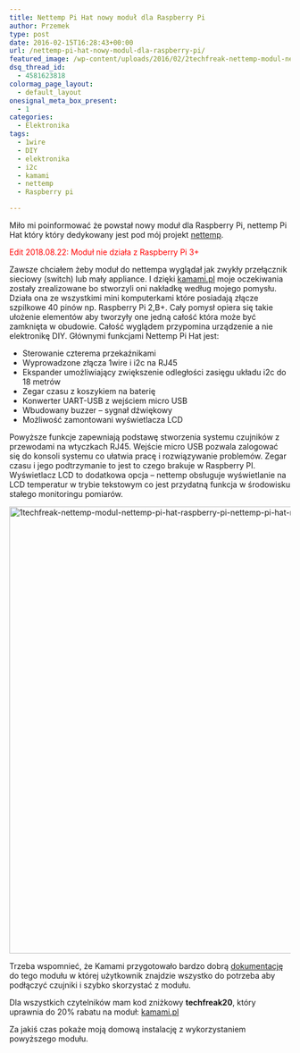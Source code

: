 ```yaml
---
title: Nettemp Pi Hat nowy moduł dla Raspberry Pi
author: Przemek
type: post
date: 2016-02-15T16:28:43+00:00
url: /nettemp-pi-hat-nowy-modul-dla-raspberry-pi/
featured_image: /wp-content/uploads/2016/02/2techfreak-nettemp-modul-nettemp-pi-hat-raspberry-pi-nettemp-pi-hat-modul-nettemp-dla-komputera-raspberry-pi2-624x624.jpg
dsq_thread_id:
  - 4581623818
colormag_page_layout:
  - default_layout
onesignal_meta_box_present:
  - 1
categories:
  - Elektronika
tags:
  - 1wire
  - DIY
  - elektronika
  - i2c
  - kamami
  - nettemp
  - Raspberry pi

---
```

Miło mi poinformować że powstał nowy moduł dla Raspberry Pi, nettemp Pi Hat który który dedykowany jest pod mój projekt <a href="http://nettemp.pl" target="_blank" rel="noopener">nettemp</a>.

<span style="color: #ff0000;">Edit 2018.08.22: Moduł nie działa z Raspberry Pi 3+</span>

<!--more-->

Zawsze chciałem żeby moduł do nettempa wyglądał jak zwykły przełącznik sieciowy (switch) lub mały appliance. I dzięki [kamami.pl][1] moje oczekiwania zostały zrealizowane bo stworzyli oni nakładkę według mojego pomysłu. Działa ona ze wszystkimi mini komputerkami które posiadają złącze szpilkowe 40 pinów np. Raspberry Pi 2,B+. Cały pomysł opiera się takie ułożenie elementów aby tworzyły one jedną całość która może być zamknięta w obudowie. Całość wyglądem przypomina urządzenie a nie elektronikę DIY. Głównymi funkcjami Nettemp Pi Hat jest:

  * Sterowanie czterema przekaźnikami
  * Wyprowadzone złącza 1wire i i2c na RJ45
  * Ekspander umożliwiający zwiększenie odległości zasięgu układu i2c do 18 metrów
  * Zegar czasu z koszykiem na baterię
  * Konwerter UART-USB z wejściem micro USB
  * Wbudowany buzzer &#8211; sygnał dźwiękowy
  * Możliwość zamontowani wyświetlacza LCD

Powyższe funkcje zapewniają podstawę stworzenia systemu czujników z przewodami na wtyczkach RJ45. Wejście micro USB pozwala zalogować się do konsoli systemu co ułatwia pracę i rozwiązywanie problemów. Zegar czasu i jego podtrzymanie to jest to czego brakuje w Raspberry PI. Wyświetlacz LCD to dodatkowa opcja &#8211; nettemp obsługuje wyświetlanie na LCD temperatur w trybie tekstowym co jest przydatną funkcja w środowisku stałego monitoringu pomiarów.

<a href="http://techfreak.pl/nettemp-pi-hat-nowy-modul-dla-raspberry-pi/1techfreak-nettemp-modul-nettemp-pi-hat-raspberry-pi-nettemp-pi-hat-modul-nettemp-dla-komputera-raspberry-pi/" rel="attachment wp-att-11225"><img class="aligncenter size-full wp-image-11225" src="http://techfreak.pl/wp-content/uploads/2016/02/1techfreak-nettemp-modul-nettemp-pi-hat-raspberry-pi-nettemp-pi-hat-modul-nettemp-dla-komputera-raspberry-pi.jpg" alt="1techfreak-nettemp-modul-nettemp-pi-hat-raspberry-pi-nettemp-pi-hat-modul-nettemp-dla-komputera-raspberry-pi" width="800" height="800" /></a>

Trzeba wspomnieć, że Kamami przygotowało bardzo dobrą <a href="http://dl.btc.pl/kamami_wa/Nettemp%20Pi%20Hat.pdf" target="_blank" rel="noopener">dokumentację</a> do tego modułu w której użytkownik znajdzie wszystko do potrzeba aby podłączyć czujniki i szybko skorzystać z modułu.

Dla wszystkich czytelników mam kod zniżkowy **techfreak20**, który uprawnia do 20% rabatu na moduł: <a href="https://kamami.pl/kamod-kamami/559377-nettemp-pi-hat-modul-nettemp-dla-komputera-raspberry-pi.html" target="_blank" rel="noopener">kamami.pl</a>

Za jakiś czas pokaże moją domową instalację z wykorzystaniem powyższego modułu.

&nbsp;

 [1]: http://kamami.pl